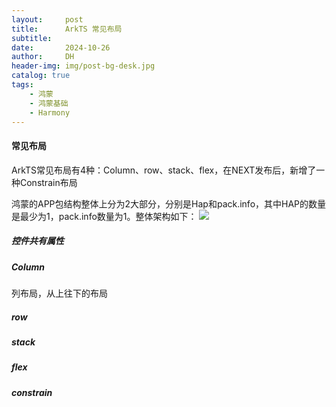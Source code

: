 ```yaml
---
layout:     post
title:      ArkTS 常见布局
subtitle:   
date:       2024-10-26
author:     DH
header-img: img/post-bg-desk.jpg
catalog: true
tags:
    - 鸿蒙
    - 鸿蒙基础
    - Harmony
---
```

#### 常见布局
ArkTS常见布局有4种：Column、row、stack、flex，在NEXT发布后，新增了一种Constrain布局

鸿蒙的APP包结构整体上分为2大部分，分别是Hap和pack.info，其中HAP的数量是最少为1，pack.info数量为1。整体架构如下：
![](https://i-blog.csdnimg.cn/direct/7d1f0997a63849808c4aac3221cd7bd9.png)
##### 控件共有属性


#####  Column 
列布局，从上往下的布局
#####  row
#####  stack
#####  flex
#####  constrain
